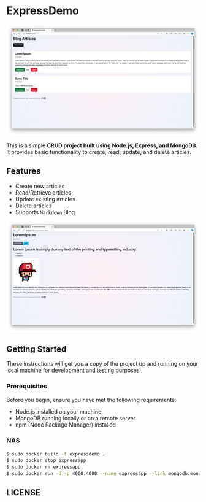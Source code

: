 # ExpressDemo

![ExpressDemo](https://raw.githubusercontent.com/ansonhe97/rawimages/master/img/ExpressDemo.png)

This is a simple **CRUD project built using Node.js, Express, and MongoDB**. It provides basic functionality to create, read, update, and delete articles.

## Features

- Create new articles
- Read/Retrieve articles
- Update existing articles
- Delete articles
- Supports `Markdown` Blog

![ExpressDemo-md](https://raw.githubusercontent.com/ansonhe97/rawimages/master/img/ExpressDemo-md.png)

## Getting Started

These instructions will get you a copy of the project up and running on your local machine for development and testing purposes.

### Prerequisites

Before you begin, ensure you have met the following requirements:

- Node.js installed on your machine
- MongoDB running locally or on a remote server
- npm (Node Package Manager) installed

### NAS

```bash
$ sudo docker build -t expressdemo .
$ sudo docker stop expressapp
$ sudo docker rm expressapp
$ sudo docker run -d -p 4000:4000 --name expressapp --link mongodb:mongodb expressdemo
```

## LICENSE
